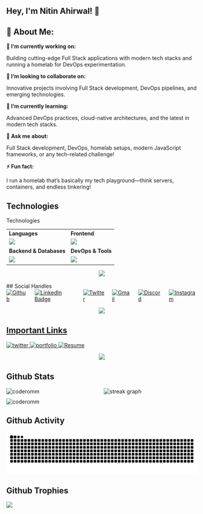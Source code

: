 ## Hey, I'm Nitin Ahirwal! 👋

## 💫 About Me:

<b>🔭 I’m currently working on:</b>

Building cutting-edge Full Stack applications with modern tech stacks and running a homelab for DevOps experimentation.

<b>👯 I’m looking to collaborate on:</b>

Innovative projects involving Full Stack development, DevOps pipelines, and emerging technologies.

<b>🌱 I’m currently learning:</b>

Advanced DevOps practices, cloud-native architectures, and the latest in modern tech stacks.

<b>💬 Ask me about:</b>

Full Stack development, DevOps, homelab setups, modern JavaScript frameworks, or any tech-related challenge!

<b>⚡ Fun fact:</b>

I run a homelab that’s basically my tech playground—think servers, containers, and endless tinkering!
## Technologies

Technologies
<table>
 <tr> 
 <td><strong>Languages</strong>
 </td> 
 <td><strong>Frontend</strong>
 </td> 
 </tr> 
 <tr> <td><img src="https://skillicons.dev/icons?i=js,ts,python,go&theme=light">
 </td> 
 <td><img src="https://skillicons.dev/icons?i=react,nextjs,vue,tailwind,bootstrap&theme=light">
 </td> </tr> 
 <tr> <td><strong>Backend & Databases</strong>
 </td> 
 <td><strong>DevOps & Tools</strong></td> 
 </tr> 
 <tr> <td><img src="https://skillicons.dev/icons?i=nodejs,express,mongodb,postgresql,redis&theme=light">
 </td> 
 <td><img src="https://skillicons.dev/icons?i=docker,kubernetes,aws,git,jenkins,nginx&theme=light">
 </td> 
 </tr> 
 </table> <p align="center"><img src="https://capsule-render.vercel.app/api?type=rect&color=gradient&height=2.5&section=footer&reversal=true&colors=22C55E,D45E1B"/></p>
## Social Handles

<div style="display: flex; justify-content: start; align-items: center; gap: 20px; width: 100%;">
<a href="https://github.com/nitinahirwal">
        <img src="https://skillicons.dev/icons?i=github&theme=light" alt="Github" />
        </a>
<a href="https://www.linkedin.com/in/nitinahirwal/">
        <img src="https://skillicons.dev/icons?i=linkedin&theme=light"
            alt="LinkedIn Badge" />
    </a>
    <a href="https://x.com/nitinahirwal_in">
        <img src="https://skillicons.dev/icons?i=twitter&theme=light"
            alt="Twitter" />
    </a>
        <a href="mailto:contact@nitinahirwal.in">
        <img src="https://skillicons.dev/icons?i=gmail&theme=light" alt="Gmail" />
        </a>
        <a href="https://discord.com/channels/@nitinahirwal">
        <img src="https://skillicons.dev/icons?i=discord&theme=light"
            alt="Discord" />
    </a>
        <a href="https://www.instagram.com/nitinahirwal_in/">
        <img src="https://skillicons.dev/icons?i=instagram&theme=light"
            alt="Instagram" />
    
</div>
 
<p align="center"><img src="https://capsule-render.vercel.app/api?type=rect&color=gradient&height=2.5&section=footer&reversal=true&colors=22C55E,D45E1B"/></p>

## Important Links

<div>
    <a href="https://nitinahirwal.in/" target="_blank">
      <img src="https://img.shields.io/badge/Full Stack Portfolio-000000?style=for-the-badge&logo=vercel&logoColor=white" alt="twitter" />
    </a>
    <a href="https://shopify-developer.vercel.app/" target="_blank">
      <img src="https://img.shields.io/badge/Shopify Portfolio-95bf47?style=for-the-badge&logo=shopify&logoColor=white" alt="portfolio" />
    </a>
    <a href="https://omsharma.vercel.app/OmSharma_Nov2024.pdf" target="_blank">
      <img src="https://img.shields.io/badge/Resume-000000?style=for-the-badge&logo=doc&logoColor=white" alt="Resume" />
    </a>
  </div>
  
  <p align="center"><img src="https://capsule-render.vercel.app/api?type=rect&color=gradient&height=2.5&section=footer&reversal=true&colors=22C55E,D45E1B"/></p>

## Github Stats

<div style="display: flex; justify-content: space-between; width: 100%;">
  <img src="https://github-readme-stats.vercel.app/api?username=coderomm&theme=dark&show_icons=true&locale=en&card_width=450&hide_border=true" alt="coderomm" width="49%" />
  <img src="https://streak-stats.demolab.com?user=coderomm&theme=dark&hide_border=true&border_radius=5&card_width=450" width="49%" alt="streak graph" />
</div>
<div style="margin-top: 10px; display: flex; justify-content: space-between; width: 100%;">
  <img src="https://github-readme-stats.vercel.app/api/top-langs/?username=coderomm&theme=dark&show_icons=true&locale=en&card_width=450&hide_border=true" alt="coderomm" width="49%" />
</div>

## Github Activity

<p align="center">
  <img src="https://github.com/coderomm/coderomm/blob/output/github-contribution-grid-snake-dark.svg" alt="snake" />
</p>

## Github Trophies

![](https://github-profile-trophy.vercel.app/?username=coderomm&theme=gruvbox&no-frame=false&no-bg=true&margin-w=4)

